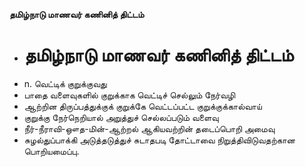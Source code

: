 **தமிழ்நாடு மாணவர் கணினித் திட்டம்**
- # தமிழ்நாடு மாணவர் கணினித் திட்டம்
- n. வெட்டிக் குறுக்குவது
- பாதை வளைவுகளில் குறுக்காக வெட்டிச் செல்லும் நேர்வழி
- ஆற்றின திருப்பத்துக்குக் குறுக்கே வெட்டப்பட்ட குறுக்குக்கால்வாய்
- குறுக்கு நேர்நெறியால் அறுத்துச் செல்லப்படும் வளைவு
- நீர்-நீராவி-ஔத-மின்-ஆற்றல் ஆகியவற்றின் தடைப்பொறி அமைவு
- சுழல்துப்பாக்கி அடுத்தடுத்துச் சுடாதபடி தோட்டாவை நிறுத்திவிடுவதற்கான பொறியமைப்பு.


